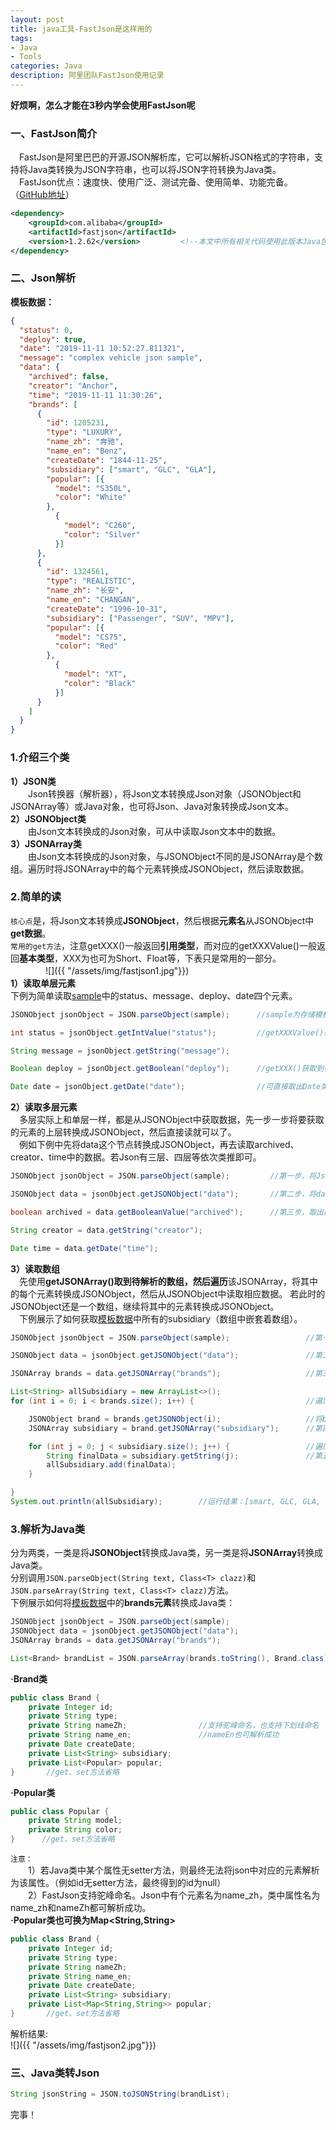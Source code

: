 ```yaml
---
layout: post
title: java工具-FastJson是这样用的
tags:
- Java
- Tools
categories: Java
description: 阿里团队FastJson使用记录
---
```

**好烦啊，怎么才能在3秒内学会使用FastJson呢**

<!-- more -->

### 一、FastJson简介
　FastJson是阿里巴巴的开源JSON解析库，它可以解析JSON格式的字符串，支持将Java类转换为JSON字符串，也可以将JSON字符转换为Java类。  
　FastJson优点：速度快、使用广泛、测试完备、使用简单、功能完备。（[GitHub地址](https://github.com/alibaba/fastjson)）  
```xml
<dependency>
    <groupId>com.alibaba</groupId>
    <artifactId>fastjson</artifactId>
    <version>1.2.62</version>         <!--本文中所有相关代码使用此版本Java包-->
</dependency>
```
### 二、Json解析
<span id="sample">**模板数据：**</span>  
```json
{
  "status": 0,
  "deploy": true,
  "date": "2019-11-11 10:52:27.811321",
  "message": "complex vehicle json sample",
  "data": {
    "archived": false,
    "creator": "Anchor",
    "time": "2019-11-11 11:30:26",
    "brands": [
      {
        "id": 1205231,
        "type": "LUXURY",
        "name_zh": "奔驰",
        "name_en": "Benz",
        "createDate": "1844-11-25",
        "subsidiary": ["smart", "GLC", "GLA"],
        "popular": [{
          "model": "S350L",
          "color": "White"
        },
          {
            "model": "C260",
            "color": "Silver"
          }]
      },
      {
        "id": 1324561,
        "type": "REALISTIC",
        "name_zh": "长安",
        "name_en": "CHANGAN",
        "createDate": "1996-10-31",
        "subsidiary": ["Passenger", "SUV", "MPV"],
        "popular": [{
          "model": "CS75",
          "color": "Red"
        },
          {
            "model": "XT",
            "color": "Black"
          }]
      }
    ]
  }
}
```
### 1.介绍三个类
**1）JSON类**  
　　Json转换器（解析器），将Json文本转换成Json对象（JSONObject和JSONArray等）或Java对象，也可将Json、Java对象转换成Json文本。  
**2）JSONObject类**  
　　由Json文本转换成的Json对象，可从中读取Json文本中的数据。  
**3）JSONArray类**  
　　由Json文本转换成的Json对象，与JSONObject不同的是JSONArray是个数组。遍历时将JSONArray中的每个元素转换成JSONObject，然后读取数据。  
### 2.简单的读
`核心点`是，将Json文本转换成**JSONObject**，然后根据**元素名**从JSONObject中**get数据**。  
`常用的get方法`，注意getXXX()一般返回**引用类型**，而对应的getXXXValue()一般返回**基本类型**，XXX为也可为Short、Float等，下表只是常用的一部分。    
　　　　![]({{ "/assets/img/fastjson1.jpg"}})  
**1）读取单层元素**  
下例为简单读取[sample](#sample)中的status、message、deploy、date四个元素。  
```java
JSONObject jsonObject = JSON.parseObject(sample);      //sample为存储模板数据的String

int status = jsonObject.getIntValue("status");         //getXXXValue()获取到基本类型

String message = jsonObject.getString("message");

Boolean deploy = jsonObject.getBoolean("deploy");      //getXXX()获取到引用类型

Date date = jsonObject.getDate("date");                //可直接取出Date类型的时间
```  
**2）读取多层元素**  
　多层实际上和单层一样，都是从JSONObject中获取数据，先一步一步将要获取的元素的上层转换成JSONObject，然后直接读就可以了。  
　例如下例中先将data这个节点转换成JSONObject，再去读取archived、creator、time中的数据。若Json有三层、四层等依次类推即可。
```java
JSONObject jsonObject = JSON.parseObject(sample);         //第一步，将Json转换成JSONObject

JSONObject data = jsonObject.getJSONObject("data");       //第二步，将data元素转换成JSONObject

boolean archived = data.getBooleanValue("archived");      //第三步，取出数据

String creator = data.getString("creator");

Date time = data.getDate("time");
```
**3）读取数组**  
　先使用**getJSONArray()**取到待解析的数组，然后**遍历**该JSONArray，将其中的每个元素转换成JSONObject，然后从JSONObject中读取相应数据。
若此时的JSONObject还是一个数组，继续将其中的元素转换成JSONObject。  
　下例展示了如何获取[模板数据](#sample)中所有的subsidiary（数组中嵌套着数组）。    
```java
JSONObject jsonObject = JSON.parseObject(sample);                 //第一步，将Json转换成JSONObject

JSONObject data = jsonObject.getJSONObject("data");               //第二步，将data元素转换成JSONObject

JSONArray brands = data.getJSONArray("brands");                   //第三步，将brands转换成JSONArray

List<String> allSubsidiary = new ArrayList<>();
for (int i = 0; i < brands.size(); i++) {                         //遍历brands

    JSONObject brand = brands.getJSONObject(i);                   //将brands数组中每个元素转换成JSONObject
    JSONArray subsidiary = brand.getJSONArray("subsidiary");      //第四步，将subsidiary转换成JSONArray

    for (int j = 0; j < subsidiary.size(); j++) {                 //遍历subsidiary
        String finalData = subsidiary.getString(j);               //第五步，取数据
        allSubsidiary.add(finalData);
    }

}
System.out.println(allSubsidiary);        //运行结果：[smart, GLC, GLA, Passenger, SUV, MPV]
```  
### 3.解析为Java类  
分为两类，一类是将**JSONObject**转换成Java类，另一类是将**JSONArray**转换成Java类。  
分别调用`JSON.parseObject(String text, Class<T> clazz)`和`JSON.parseArray(String text, Class<T> clazz)`方法。  
下例展示如何将[模板数据](#sample)中的**brands元素**转换成Java类：  
```java
JSONObject jsonObject = JSON.parseObject(sample);
JSONObject data = jsonObject.getJSONObject("data");
JSONArray brands = data.getJSONArray("brands");                             //照例先获取到brands，注意它是JSONArray

List<Brand> brandList = JSON.parseArray(brands.toString(), Brand.class);    //指定解析的String和Class
```
**·Brand类**
```java
public class Brand {
    private Integer id;
    private String type;
    private String nameZh;                //支持驼峰命名，也支持下划线命名
    private String name_en;               //nameEn也可解析成功
    private Date createDate;
    private List<String> subsidiary;
    private List<Popular> popular;
}       //get、set方法省略
```
**·Popular类**
```java
public class Popular {
    private String model;
    private String color;
}      //get、set方法省略
```
`注意：`  
　　1）若Java类中某个属性无setter方法，则最终无法将json中对应的元素解析为该属性。（例如id无setter方法，最终得到的id为null）  
　　2）FastJson支持驼峰命名。Json中有个元素名为name_zh，类中属性名为name_zh和nameZh都可解析成功。  
**·Popular类也可换为Map<String,String>**
```java
public class Brand {
    private Integer id;
    private String type;
    private String nameZh;         
    private String name_en;   
    private Date createDate;
    private List<String> subsidiary;
    private List<Map<String,String>> popular;
}       //get、set方法省略
```
解析结果:  
![]({{ "/assets/img/fastjson2.jpg"}})
### 三、Java类转Json
```java
String jsonString = JSON.toJSONString(brandList);
```
完事！